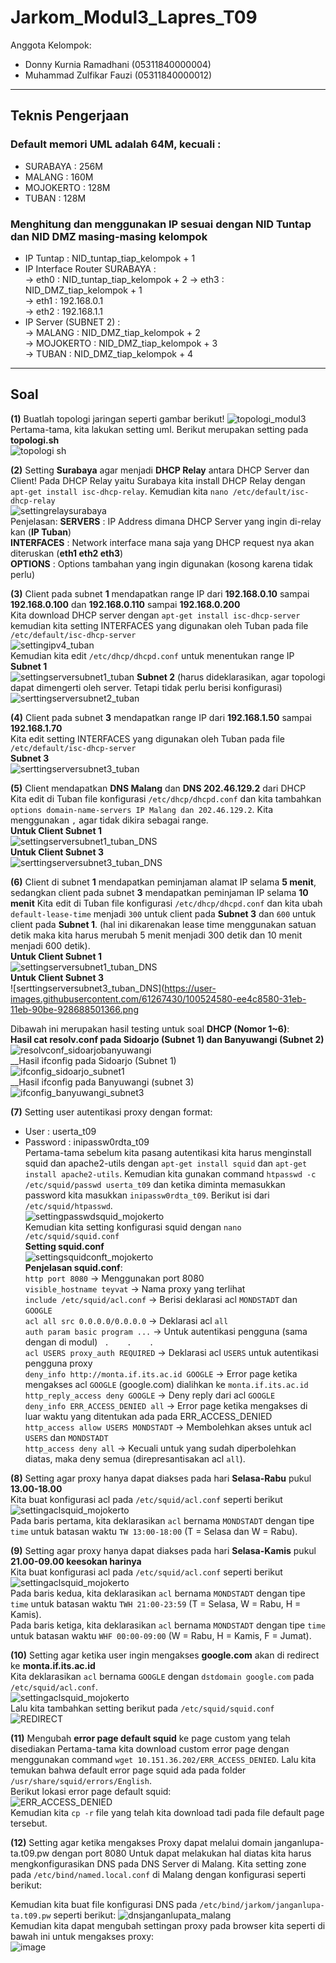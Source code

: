 # Jarkom_Modul3_Lapres_T09
Anggota Kelompok:
- Donny Kurnia Ramadhani     (05311840000004)  
- Muhammad Zulfikar Fauzi    (05311840000012)

---
## Teknis Pengerjaan
### Default memori UML adalah 64M, kecuali :
- SURABAYA : 256M
- MALANG : 160M
- MOJOKERTO : 128M
- TUBAN : 128M  
### Menghitung dan menggunakan IP sesuai dengan NID Tuntap dan NID DMZ masing-masing kelompok  
- IP Tuntap : NID_tuntap_tiap_kelompok + 1  
- IP Interface Router SURABAYA :  
-> eth0 : NID_tuntap_tiap_kelompok + 2 
-> eth3 : NID_DMZ_tiap_kelompok + 1  
-> eth1 : 192.168.0.1  
-> eth2 : 192.168.1.1  
- IP Server (SUBNET 2) :  
-> MALANG :  NID_DMZ_tiap_kelompok + 2  
-> MOJOKERTO : NID_DMZ_tiap_kelompok + 3   
-> TUBAN : NID_DMZ_tiap_kelompok + 4  

---
## Soal
__(1)__ Buatlah topologi jaringan seperti gambar berikut! 
![topologi_modul3](https://user-images.githubusercontent.com/61267430/100487809-25179280-313d-11eb-8c4f-700a8b9f1817.png) 
Pertama-tama, kita lakukan setting uml. Berikut merupakan setting pada __topologi.sh__  
![topologi sh](https://user-images.githubusercontent.com/61267430/100524110-e5f24b80-31e7-11eb-9652-0433eb48ae16.PNG) 

__(2)__ Setting __Surabaya__ agar menjadi __DHCP Relay__ antara DHCP Server dan Client! 
Pada DHCP Relay yaitu Surabaya kita install DHCP Relay dengan `apt-get install isc-dhcp-relay`. Kemudian kita `nano /etc/default/isc-dhcp-relay`  
![settingrelaysurabaya](https://user-images.githubusercontent.com/61267430/100524220-f22ad880-31e8-11eb-881e-6e433b81b3b9.PNG)  
Penjelasan: 
__SERVERS__ : IP Address dimana DHCP Server yang ingin di-relay kan (__IP Tuban__)  
__INTERFACES__ : Network interface mana saja yang DHCP request nya akan diteruskan (__eth1 eth2 eth3__)  
__OPTIONS__ : Options tambahan yang ingin digunakan (kosong karena tidak perlu)

__(3)__ Client pada subnet __1__ mendapatkan range IP dari __192.168.0.10__ sampai __192.168.0.100__ dan __192.168.0.110__ sampai __192.168.0.200__  
Kita download DHCP server dengan `apt-get install isc-dhcp-server` kemudian kita setting INTERFACES yang digunakan oleh Tuban pada file `/etc/default/isc-dhcp-server`  
![settingipv4_tuban](https://user-images.githubusercontent.com/61267430/100524351-0a4f2780-31ea-11eb-8e8f-e5966c310a49.PNG)   
Kemudian kita edit `/etc/dhcp/dhcpd.conf` untuk menentukan range IP   
__Subnet 1__    
![settingserversubnet1_tuban](https://user-images.githubusercontent.com/61267430/100524381-497d7880-31ea-11eb-983b-0894145ce132.PNG)
__Subnet 2__ (harus dideklarasikan, agar topologi dapat dimengerti oleh server. Tetapi tidak perlu berisi konfigurasi)   
![serttingserversubnet2_tuban](https://user-images.githubusercontent.com/61267430/100524453-ee985100-31ea-11eb-9b48-d6163c2892e2.PNG)   

__(4)__ Client pada subnet __3__ mendapatkan range IP dari __192.168.1.50__ sampai __192.168.1.70__   
Kita edit setting INTERFACES yang digunakan oleh Tuban pada file `/etc/default/isc-dhcp-server`   
__Subnet 3__   
![serttingserversubnet3_tuban](https://user-images.githubusercontent.com/61267430/100524478-0e2f7980-31eb-11eb-9a0b-1ff3ef159fc6.PNG)   

__(5)__ Client mendapatkan __DNS Malang__ dan __DNS 202.46.129.2__ dari DHCP  
Kita edit di Tuban file konfigurasi `/etc/dhcp/dhcpd.conf` dan kita tambahkan `options domain-name-servers IP Malang dan 202.46.129.2`. Kita menggunakan `,` agar tidak dikira sebagai range.   
__Untuk Client Subnet 1__   
![settingserversubnet1_tuban_DNS](https://user-images.githubusercontent.com/61267430/100524584-ef7db280-31eb-11eb-9259-6bbdfd6126cd.png)    
__Untuk Client Subnet 3__   
![serttingserversubnet3_tuban_DNS](https://user-images.githubusercontent.com/61267430/100524580-ee4c8580-31eb-11eb-90be-928688501366.png)   

__(6)__ Client di subnet __1__ mendapatkan peminjaman alamat IP selama __5 menit__, sedangkan client pada subnet __3__ mendapatkan peminjaman IP selama __10 menit__ 
Kita edit di Tuban file konfigurasi `/etc/dhcp/dhcpd.conf` dan kita ubah `default-lease-time` menjadi `300` untuk client pada __Subnet 3__ dan `600` untuk client pada __Subnet 1__. (hal ini dikarenakan lease time menggunakan satuan detik maka kita harus merubah 5 menit menjadi 300 detik dan 10 menit menjadi 600 detik).     
__Untuk Client Subnet 1__   
![settingserversubnet1_tuban_DNS](https://user-images.githubusercontent.com/61267430/100524584-ef7db280-31eb-11eb-9259-6bbdfd6126cd.png)    
__Untuk Client Subnet 3__   
![serttingserversubnet3_tuban_DNS](https://user-images.githubusercontent.com/61267430/100524580-ee4c8580-31eb-11eb-90be-928688501366.png

Dibawah ini merupakan hasil testing untuk soal __DHCP (Nomor 1~6)__:    
__Hasil cat resolv.conf pada Sidoarjo (Subnet 1) dan Banyuwangi (Subnet 2)__    
![resolvconf_sidoarjobanyuwangi](https://user-images.githubusercontent.com/61267430/100525226-78e3b380-31f1-11eb-988b-ce4069f8b679.PNG)   
__Hasil ifconfig pada Sidoarjo (Subnet 1)   
![ifconfig_sidoarjo_subnet1](https://user-images.githubusercontent.com/61267430/100525229-7aad7700-31f1-11eb-9a4d-7c2c28deeba0.PNG)   
__Hasil ifconfig pada Banyuwangi (subnet 3)   
![ifconfig_banyuwangi_subnet3](https://user-images.githubusercontent.com/61267430/100525228-7a14e080-31f1-11eb-96aa-ed9b32da4316.PNG)   

__(7)__ Setting user autentikasi proxy dengan format: 
- User : userta_t09 
- Password : inipassw0rdta_t09  
Pertama-tama sebelum kita pasang autentikasi kita harus menginstall squid dan apache2-utils dengan `apt-get install squid` dan `apt-get install apache2-utils`. Kemudian kita gunakan command `htpasswd -c /etc/squid/passwd userta_t09` dan ketika diminta memasukkan password kita masukkan `inipassw0rdta_t09`. Berikut isi dari `/etc/squid/htpasswd`.    
![settingpasswdsquid_mojokerto](https://user-images.githubusercontent.com/61267430/100524791-a3cc0880-31ed-11eb-87f3-c88ab6327cc7.PNG)    
Kemudian kita setting konfigurasi squid dengan `nano /etc/squid/squid.conf`   
__Setting squid.conf__    
![settingsquidconft_mojokerto](https://user-images.githubusercontent.com/61267430/100524823-f86f8380-31ed-11eb-9cbb-5d5579a43ac6.PNG)   
__Penjelasan squid.conf__:    
`http port 8080`                              -> Menggunakan port 8080    
`visible_hostname teyvat`                     -> Nama proxy yang terlihat        
`include /etc/squid/acl.conf`                 -> Berisi deklarasi acl `MONDSTADT` dan `GOOGLE`    
`acl all src 0.0.0.0/0.0.0.0`                 -> Deklarasi acl `all`    
`auth param basic program ...`                -> Untuk autentikasi pengguna (sama dengan di modul)
` .    .    .`    
`acl USERS proxy_auth REQUIRED`               -> Deklarasi acl `USERS` untuk autentikasi pengguna proxy   
`deny_info http://monta.if.its.ac.id GOOGLE`  -> Error page ketika mengakses acl `GOOGLE` (google.com) dialihkan ke `monta.if.its.ac.id`    
`http_reply_access deny GOOGLE`               -> Deny reply dari acl `GOOGLE`    
`deny_info ERR_ACCESS_DENIED all`             -> Error page ketika mengakses di luar waktu yang ditentukan ada pada ERR_ACCESS_DENIED    
`http_access allow USERS MONDSTADT`           -> Membolehkan akses untuk acl `USERS` dan `MONDSTADT`   
`http_access deny all`                        -> Kecuali untuk yang sudah diperbolehkan diatas, maka deny semua (direpresantisakan acl `all`).

__(8)__ Setting agar proxy hanya dapat diakses pada hari __Selasa-Rabu__ pukul __13.00-18.00__  
Kita buat konfigurasi acl pada `/etc/squid/acl.conf` seperti berikut    
![settingaclsquid_mojokerto](https://user-images.githubusercontent.com/61267430/100524863-45535a00-31ee-11eb-83f7-66a34511eb01.PNG)   
Pada baris pertama, kita deklarasikan `acl` bernama `MONDSTADT` dengan tipe `time` untuk batasan waktu `TW 13:00-18:00` (T = Selasa dan W = Rabu).    

__(9)__ Setting agar proxy hanya dapat diakses pada hari __Selasa-Kamis__ pukul __21.00-09.00 keesokan harinya__  
Kita buat konfigurasi acl pada `/etc/squid/acl.conf` seperti berikut    
![settingaclsquid_mojokerto](https://user-images.githubusercontent.com/61267430/100524863-45535a00-31ee-11eb-83f7-66a34511eb01.PNG)   
Pada baris kedua, kita deklarasikan `acl` bernama `MONDSTADT` dengan tipe `time` untuk batasan waktu `TWH 21:00-23:59` (T = Selasa, W = Rabu, H = Kamis).  
Pada baris ketiga, kita deklarasikan `acl` bernama `MONDSTADT` dengan tipe `time` untuk batasan waktu `WHF 00:00-09:00` (W = Rabu, H = Kamis, F = Jumat).   

__(10)__ Setting agar ketika user ingin mengakses __google.com__ akan di redirect ke __monta.if.its.ac.id__   
Kita deklarasikan `acl` bernama `GOOGLE` dengan `dstdomain google.com` pada `/etc/squid/acl.conf`.    
![settingaclsquid_mojokerto](https://user-images.githubusercontent.com/61267430/100524863-45535a00-31ee-11eb-83f7-66a34511eb01.PNG)  
Lalu kita tambahkan setting berikut pada `/etc/squid/squid.conf`    
![REDIRECT](https://user-images.githubusercontent.com/61267430/100524980-8730d000-31ef-11eb-878a-bd1f1e8cde78.png)    

__(11)__ Mengubah __error page default squid__ ke page custom yang telah disediakan 
Pertama-tama kita download custom error page dengan menggunakan command `wget 10.151.36.202/ERR_ACCESS_DENIED`. Lalu kita temukan bahwa default error page squid ada pada folder `/usr/share/squid/errors/English`.   
Berikut lokasi error page default squid:    
![ERR_ACCESS_DENIED](https://user-images.githubusercontent.com/61267430/100525035-decf3b80-31ef-11eb-898c-3f84d2bed511.PNG)   
Kemudian kita `cp -r` file yang telah kita download tadi pada file default page tersebut.   


__(12)__ Setting agar ketika mengakses Proxy dapat melalui domain janganlupa-ta.t09.pw dengan port 8080
Untuk dapat melakukan hal diatas kita harus mengkonfigurasikan DNS pada DNS Server di Malang. Kita setting zone pada `/etc/bind/named.local.conf` di Malang dengan konfigurasi seperti berikut:   

Kemudian kita buat file konfigurasi DNS pada `/etc/bind/jarkom/janganlupa-ta.t09.pw` seperti berikut: 
![dnsjanganlupata_malang](https://user-images.githubusercontent.com/61267430/100525151-cd3a6380-31f0-11eb-9d77-be19a8f8ae2c.PNG)   
Kemudian kita dapat mengubah settingan proxy pada browser kita seperti di bawah ini untuk mengakses proxy:    
![image](https://user-images.githubusercontent.com/61267430/100525171-168ab300-31f1-11eb-81a6-504e9d6e293e.png)
